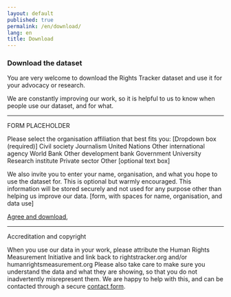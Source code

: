 ```yaml
---
layout: default
published: true
permalink: /en/download/
lang: en
title: Download
---
```


### Download the dataset

You are very welcome to download the Rights Tracker dataset and use it for your advocacy or research.

We are constantly improving our work, so it is helpful to us to know when people use our dataset, and for what.

---
FORM PLACEHOLDER

Please select the organisation affiliation that best fits you:
[Dropdown box (required)]
Civil society
Journalism
United Nations
Other international agency
World Bank
Other development bank
Government
University
Research institute
Private sector
Other [optional text box]

We also invite you to enter your name, organisation, and what you hope to use the dataset for. This is optional but warmly encouraged. This information will be stored securely and not used for any purpose other than helping us improve our data.
[form, with spaces for name, organisation, and data use]

[Agree and download]('//data-store.humanrightsmeasurement.org/data/hrmi-data-download.zip),


---

Accreditation and copyright

When you use our data in your work, please attribute the Human Rights Measurement Initiative and link back to rightstracker.org and/or humanrightsmeasurement.org
Please also take care to make sure you understand the data and what they are showing, so that you do not inadvertently misrepresent them. We are happy to help with this, and can be contacted through a secure [contact form](https://humanrightsmeasurement.org/about-hrmi/contact-hrmi/).
